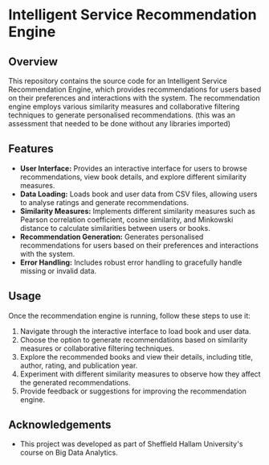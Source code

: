 # Intelligent Service Recommendation Engine

## Overview
This repository contains the source code for an Intelligent Service Recommendation Engine, which provides recommendations for users based on their preferences and interactions with the system. The recommendation engine employs various similarity measures and collaborative filtering techniques to generate personalised recommendations.
(this was an assessment that needed to be done without any libraries imported)

## Features
- **User Interface:** Provides an interactive interface for users to browse recommendations, view book details, and explore different similarity measures.
- **Data Loading:** Loads book and user data from CSV files, allowing users to analyse ratings and generate recommendations.
- **Similarity Measures:** Implements different similarity measures such as Pearson correlation coefficient, cosine similarity, and Minkowski distance to calculate similarities between users or books.
- **Recommendation Generation:** Generates personalised recommendations for users based on their preferences and interactions with the system.
- **Error Handling:** Includes robust error handling to gracefully handle missing or invalid data.

## Usage
Once the recommendation engine is running, follow these steps to use it:

1. Navigate through the interactive interface to load book and user data.
2. Choose the option to generate recommendations based on similarity measures or collaborative filtering techniques.
3. Explore the recommended books and view their details, including title, author, rating, and publication year.
4. Experiment with different similarity measures to observe how they affect the generated recommendations.
5. Provide feedback or suggestions for improving the recommendation engine.

## Acknowledgements
- This project was developed as part of Sheffield Hallam University's course on Big Data Analytics.
